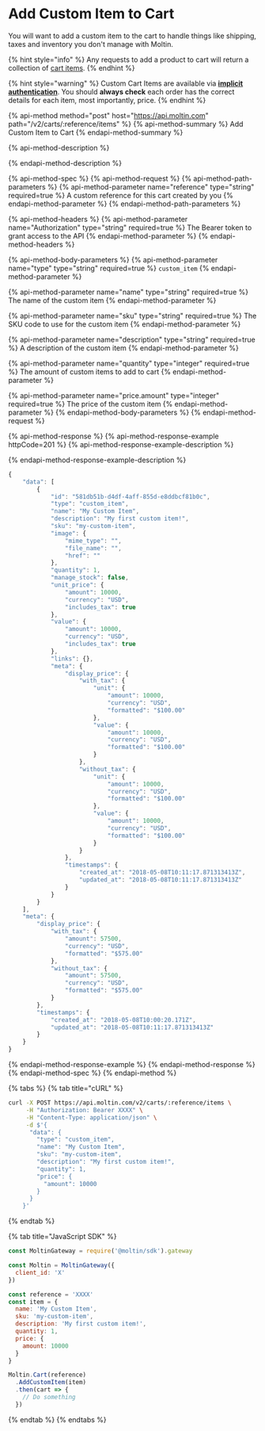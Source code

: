 # Add Custom Item to Cart

You will want to add a custom item to the cart to handle things like shipping, taxes and inventory you don't manage with Moltin.

{% hint style="info" %}
Any requests to add a product to cart will return a collection of [cart items](cart-items/).
{% endhint %}

{% hint style="warning" %}
Custom Cart Items are available via [**implicit authentication**](../../basics/authentication/implicit-token.md). You should **always check** each order has the correct details for each item, most importantly, price.
{% endhint %}

{% api-method method="post" host="https://api.moltin.com" path="/v2/carts/:reference/items" %}
{% api-method-summary %}
Add Custom Item to Cart
{% endapi-method-summary %}

{% api-method-description %}

{% endapi-method-description %}

{% api-method-spec %}
{% api-method-request %}
{% api-method-path-parameters %}
{% api-method-parameter name="reference" type="string" required=true %}
A custom reference for this cart created by you
{% endapi-method-parameter %}
{% endapi-method-path-parameters %}

{% api-method-headers %}
{% api-method-parameter name="Authorization" type="string" required=true %}
The Bearer token to grant access to the API
{% endapi-method-parameter %}
{% endapi-method-headers %}

{% api-method-body-parameters %}
{% api-method-parameter name="type" type="string" required=true %}
`custom_item`
{% endapi-method-parameter %}

{% api-method-parameter name="name" type="string" required=true %}
The name of the custom item
{% endapi-method-parameter %}

{% api-method-parameter name="sku" type="string" required=true %}
The SKU code to use for the custom item
{% endapi-method-parameter %}

{% api-method-parameter name="description" type="string" required=true %}
A description of the custom item
{% endapi-method-parameter %}

{% api-method-parameter name="quantity" type="integer" required=true %}
The amount of custom items to add to cart
{% endapi-method-parameter %}

{% api-method-parameter name="price.amount" type="integer" required=true %}
The price of the custom item
{% endapi-method-parameter %}
{% endapi-method-body-parameters %}
{% endapi-method-request %}

{% api-method-response %}
{% api-method-response-example httpCode=201 %}
{% api-method-response-example-description %}

{% endapi-method-response-example-description %}

```javascript
{
    "data": [
        {
            "id": "581db51b-d4df-4aff-855d-e8ddbcf81b0c",
            "type": "custom_item",
            "name": "My Custom Item",
            "description": "My first custom item!",
            "sku": "my-custom-item",
            "image": {
                "mime_type": "",
                "file_name": "",
                "href": ""
            },
            "quantity": 1,
            "manage_stock": false,
            "unit_price": {
                "amount": 10000,
                "currency": "USD",
                "includes_tax": true
            },
            "value": {
                "amount": 10000,
                "currency": "USD",
                "includes_tax": true
            },
            "links": {},
            "meta": {
                "display_price": {
                    "with_tax": {
                        "unit": {
                            "amount": 10000,
                            "currency": "USD",
                            "formatted": "$100.00"
                        },
                        "value": {
                            "amount": 10000,
                            "currency": "USD",
                            "formatted": "$100.00"
                        }
                    },
                    "without_tax": {
                        "unit": {
                            "amount": 10000,
                            "currency": "USD",
                            "formatted": "$100.00"
                        },
                        "value": {
                            "amount": 10000,
                            "currency": "USD",
                            "formatted": "$100.00"
                        }
                    }
                },
                "timestamps": {
                    "created_at": "2018-05-08T10:11:17.871313413Z",
                    "updated_at": "2018-05-08T10:11:17.871313413Z"
                }
            }
        }
    ],
    "meta": {
        "display_price": {
            "with_tax": {
                "amount": 57500,
                "currency": "USD",
                "formatted": "$575.00"
            },
            "without_tax": {
                "amount": 57500,
                "currency": "USD",
                "formatted": "$575.00"
            }
        },
        "timestamps": {
            "created_at": "2018-05-08T10:00:20.171Z",
            "updated_at": "2018-05-08T10:11:17.871313413Z"
        }
    }
}
```
{% endapi-method-response-example %}
{% endapi-method-response %}
{% endapi-method-spec %}
{% endapi-method %}

{% tabs %}
{% tab title="cURL" %}
```bash
curl -X POST https://api.moltin.com/v2/carts/:reference/items \
     -H "Authorization: Bearer XXXX" \
     -H "Content-Type: application/json" \
     -d $'{
      "data": {
        "type": "custom_item",
        "name": "My Custom Item",
        "sku": "my-custom-item",
        "description": "My first custom item!",
        "quantity": 1,
        "price": {
          "amount": 10000
        }
      }
    }'
```
{% endtab %}

{% tab title="JavaScript SDK" %}
```javascript
const MoltinGateway = require('@moltin/sdk').gateway

const Moltin = MoltinGateway({
  client_id: 'X'
})

const reference = 'XXXX'
const item = {
  name: 'My Custom Item',
  sku: 'my-custom-item',
  description: 'My first custom item!',
  quantity: 1,
  price: {
    amount: 10000
  }
}

Moltin.Cart(reference)
  .AddCustomItem(item)
  .then(cart => {
    // Do something
  })
```
{% endtab %}
{% endtabs %}

